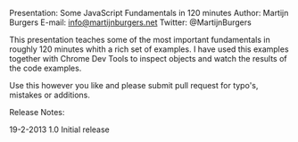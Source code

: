 Presentation: Some JavaScript Fundamentals in 120 minutes
Author: Martijn Burgers
E-mail: info@martijnburgers.net
Twitter: @MartijnBurgers

This presentation teaches some of the most important fundamentals in roughly 120 minutes whith a rich set of examples. I have used this examples together with Chrome Dev Tools to inspect objects and watch the results of the code examples.

Use this however you like and please submit pull request for typo's, mistakes or additions.

Release Notes:

19-2-2013 1.0 Initial release
